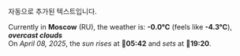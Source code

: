 
자동으로 추가된 텍스트입니다.

<!--START_SECTION:weather:moscow-->
Currently in **Moscow** (RU), the weather is: **-0.0°C** (feels like **-4.3°C**), ***overcast clouds***<br/>
On *April 08, 2025*, the *sun rises* at 🌅**05:42** and *sets* at 🌇**19:20**.
<!--END_SECTION:weather-->
